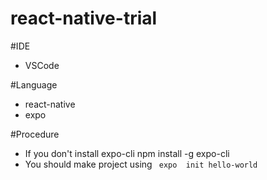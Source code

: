 # react-native-trial

#IDE
 - VSCode

#Language
 - react-native
 - expo

#Procedure
 - If you don't install expo-cli
    npm install -g expo-cli
 - You should make project using ` expo  init hello-world`
 
